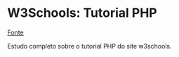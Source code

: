 # W3Schools: Tutorial PHP

[Fonte](https://www.w3schools.com/php/default.asp)

Estudo completo sobre o tutorial PHP do site w3schools.
